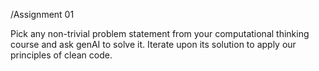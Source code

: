 /Assignment 01

Pick any non-trivial problem statement from your computational thinking course and ask genAI to solve it. Iterate upon its solution to apply our principles of clean code.

